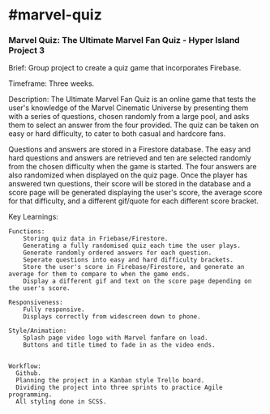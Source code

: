 <h1>#marvel-quiz</h1>
<h3>Marvel Quiz: The Ultimate Marvel Fan Quiz - Hyper Island Project 3</h2>

Brief: Group project to create a quiz game that incorporates Firebase.

Timeframe: Three weeks.

Description: The Ultimate Marvel Fan Quiz is an online game that tests the user's knowledge of the Marvel Cinematic Universe by presenting them with a series of questions, chosen randomly from a large pool, and asks them to select an answer from the four provided. The quiz can be taken on easy or hard difficulty, to cater to both casual and hardcore fans. 

Questions and answers are stored in a Firestore database. The easy and hard questions and answers are retrieved and ten are selected randomly from the chosen difficulty when the game is started. The four answers are also randomized when displayed on the quiz page. Once the player has answered twn questions, their score will be stored in the database and a score page will be generated displaying the user's score, the average score for that difficulty, and a different gif/quote for each different score bracket. 

Key Learnings:

    Functions:
        Storing quiz data in Friebase/Firestore.
        Generating a fully randomised quiz each time the user plays.
        Generate randomly ordered answers for each question.
        Seperate questions into easy and hard difficulty brackets.
        Store the user's score in Firebase/Firestore, and generate an average for them to compare to when the game ends.
        Display a different gif and text on the score page depending on the user's score.

    Responsiveness:
        Fully responsive.
        Displays correctly from widescreen down to phone.

    Style/Animation:
        Splash page video logo with Marvel fanfare on load.
        Buttons and title timed to fade in as the video ends.


    Workflow:
      Github.
      Planning the project in a Kanban style Trello board.
      Dividing the project into three sprints to practice Agile programming.
      All styling done in SCSS.
                  
                  
